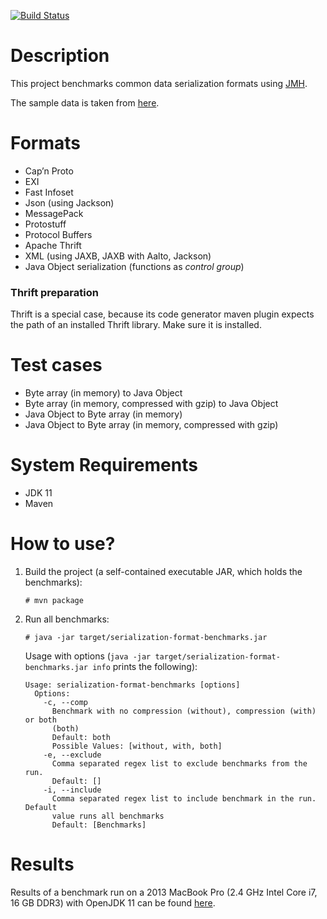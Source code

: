[![Build Status](https://travis-ci.org/FIT-CSCW-Mobility/serialization-format-benchmarks.svg?branch=master)](https://travis-ci.org/FIT-CSCW-Mobility/serialization-format-benchmarks)


# Description

This project benchmarks common data serialization formats using [JMH](http://openjdk.java.net/projects/code-tools/jmh/).

The sample data is taken from [here](https://github.com/maximn/SerializationPerformanceTest_CSharp/blob/master/SerializationPerformanceTest/TestData/BelgianBeer/Data/beers.xml).

# Formats

- Cap’n Proto
- EXI
- Fast Infoset
- Json (using Jackson)
- MessagePack
- Protostuff
- Protocol Buffers
- Apache Thrift
- XML (using JAXB, JAXB with Aalto, Jackson)
- Java Object serialization (functions as _control group_)

### Thrift preparation

Thrift is a special case, because its code generator maven plugin expects the path of an installed Thrift library.
Make sure it is installed.


# Test cases

- Byte array (in memory) to Java Object
- Byte array (in memory, compressed with gzip) to Java Object
- Java Object to Byte array (in memory)
- Java Object to Byte array (in memory, compressed with gzip)


# System Requirements

* JDK 11
* Maven 

# How to use?

1. Build the project (a self-contained executable JAR, which holds the benchmarks):

    ```
    # mvn package
    ```

2. Run all benchmarks:

    ```
    # java -jar target/serialization-format-benchmarks.jar
    ```
    
    Usage with options (`java -jar target/serialization-format-benchmarks.jar info` prints the following):
    
     ```
     Usage: serialization-format-benchmarks [options]
       Options:
         -c, --comp
           Benchmark with no compression (without), compression (with) or both
           (both)
           Default: both
           Possible Values: [without, with, both]
         -e, --exclude
           Comma separated regex list to exclude benchmarks from the run.
           Default: []
         -i, --include
           Comma separated regex list to include benchmark in the run. Default
           value runs all benchmarks
           Default: [Benchmarks]
     ```
    

# Results

Results of a benchmark run on a 2013 MacBook Pro (2.4 GHz Intel Core i7, 16 GB DDR3) with OpenJDK 11 can be found [here](results.txt).
